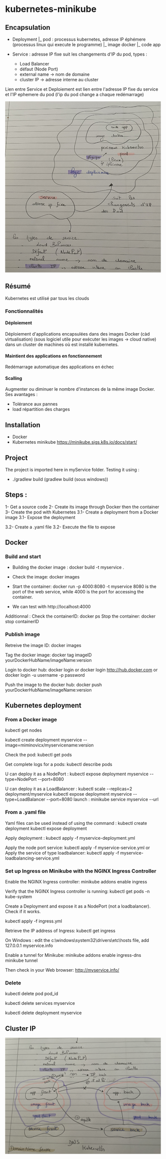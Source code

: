 # kubernetes-minikube

## Encapsulation
- Deployment
      |_ pod : processus kubernetes, adresse IP éphémere (processus linux qui execute le programme)
          |_ image docker
              |_ code app

- Service : adresse IP fixe suit les changements d'IP du pod, types :
   * Load Balancer
   * défaut (Node Port)
   * external name -> nom de domaine
   * cluster IP -> adresse interne au cluster

 Lien entre Service et Deploiement est lien entre l'adresse IP fixe du service et l'IP ephemere du pod (l'ip du pod change a chaque redémarrage)

![image](./ressources/serviceAndDeployment.jpg)

## Résumé
Kubernetes est utilisé par tous les clouds

### Fonctionnalités
#### Déploiement 
Déploiement d'applications encapsulées dans des images Docker (càd virtualisation) (sous logiciel utile pour exécuter les images -> cloud native) dans un cluster de machines où est installé kubernetes.

#### Maintient des applications en fonctionnement
Redémarrage automatique des applications en échec

#### Scalling
Augmenter ou diminuer le nombre d'instances de la même image Docker. 
Ses avantages :
- Tolérance aux pannes
- load répartition des charges

## Installation
- Docker
- Kubernetes minikube https://minikube.sigs.k8s.io/docs/start/

## Project
The project is imported here in myService folder.
Testing it using : 
- ./gradlew build (gradlew build (sous windows))

## Steps :
1- Get a source code
2- Create its image through Docker then the container
3- Create the pod with Kubernetes
  3.1- Create a deployment from a Docker image
  3.1- Expose the deployment

  3.2- Create a .yaml file
  3.2- Execute the file to expose

## Docker
### Build and start 
- Building the docker image : docker build -t myservice .
- Check the image: docker images

- Start the container: docker run -p 4000:8080 -t myservice
8080 is the port of the web service, while 4000 is the port for accessing the container.

- We can test with http://localhost:4000

Additionnal : 
Check the containerID: docker ps
Stop the container: docker stop containerID

### Publish image
Retreive the image ID: docker images

Tag the docker image: docker tag imageID yourDockerHubName/imageName:version

Login to docker hub:
docker login or
docker login http://hub.docker.com or
docker login -u username -p password

Push the image to the docker hub: 
docker push yourDockerHubName/imageName:version

## Kubernetes deployment
### From a Docker image
kubectl get nodes

kubectl create deployment myservice --image=miminovicx/myservicename:version 

Check the pod: kubectl get pods

Get complete logs for a pods: kubectl describe pods

U can deploy it as a NodePort :
kubectl expose deployment myservice --type=NodePort --port=8080

U can deploy it as a LoadBalancer : 
kubectl scale --replicas=2 deployment/myservice
kubectl expose deployment myservice --type=LoadBalancer --port=8080
launch : minikube service myservice --url


### From a .yaml file
Yaml files can be used instead of using the command :
kubectl create deployment 
kubectl expose deployment

Apply deployment : 
kubectl apply -f myservice-deployment.yml

Apply the node port service: kubectl apply -f myservice-service.yml
or
Apply the service of type loadbalancer: kubectl apply -f myservice-loadbalancing-service.yml

### Set up Ingress on Minikube with the NGINX Ingress Controller

Enable the NGINX Ingress controller:
minikube addons enable ingress

Verify that the NGINX Ingress controller is running:
kubectl get pods -n kube-system

Create a Deployment and expose it as a NodePort (not a loadbalancer).
Check if it works.


kubectl apply -f ingress.yml

Retrieve the IP address of Ingress:
kubectl get ingress

On Windows : edit the c:\windows\system32\drivers\etc\hosts file, add
127.0.0.1 myservice.info

Enable a tunnel for Minikube:
minikube addons enable ingress-dns
minikube tunnel

Then check in your Web browser:
http://myservice.info/


### Delete
kubectl delete pod pod_id

kubectl delete services myservice

kubectl delete deployment myservice

## Cluster IP
![image](./ressources/clusterIP.jpg)
